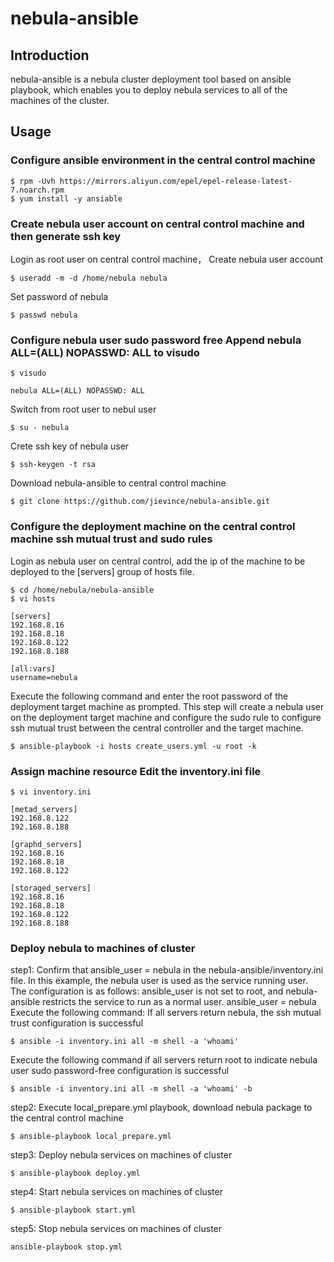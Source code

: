 # nebula-ansible

## Introduction

nebula-ansible is a nebula cluster deployment tool based on ansible playbook, which enables you to deploy nebula services to all of the machines of the cluster.

## Usage

### Configure ansible environment in the central control machine

```shell
$ rpm -Uvh https://mirrors.aliyun.com/epel/epel-release-latest-7.noarch.rpm
$ yum install -y ansiable
```

### Create nebula user account on central control machine and then generate ssh key
Login as root user on central control machine， Create nebula user account

```shell
$ useradd -m -d /home/nebula nebula
```

Set password of nebula

```shell
$ passwd nebula
```

### Configure nebula user sudo password free Append nebula ALL=(ALL) NOPASSWD: ALL to visudo

```shell
$ visudo
```

```shell
nebula ALL=(ALL) NOPASSWD: ALL
```

Switch from root user to nebul user

```shell
$ su - nebula
```

Crete ssh key of nebula user

```shell
$ ssh-keygen -t rsa
```

Download nebula-ansible to central control machine

```shell
$ git clone https://github.com/jievince/nebula-ansible.git
```

### Configure the deployment machine on the central control machine ssh mutual trust and sudo rules
Login as nebula user on central control, add the ip of the machine to be deployed to the [servers] group of hosts file.

```shell
$ cd /home/nebula/nebula-ansible
$ vi hosts
```
```shell
[servers]
192.168.8.16
192.168.8.18
192.168.8.122
192.168.8.188

[all:vars]
username=nebula
```

Execute the following command and enter the root password of the deployment target machine as prompted. This step will create a nebula user on the deployment target machine and configure the sudo rule to configure ssh mutual trust between the central controller and the target machine.

```shell
$ ansible-playbook -i hosts create_users.yml -u root -k
```

### Assign machine resource Edit the inventory.ini file

```shell
$ vi inventory.ini
```

```shell
[metad_servers]
192.168.8.122
192.168.8.188

[graphd_servers]
192.168.8.16
192.168.8.18
192.168.8.122

[storaged_servers]
192.168.8.16
192.168.8.18
192.168.8.122
192.168.8.188
```

### Deploy nebula to machines of cluster
step1: Confirm that ansible_user = nebula in the nebula-ansible/inventory.ini file. In this example, the nebula user is used as the service running user. The configuration is as follows: ansible_user is not set to root, and nebula-ansible restricts the service to run as a normal user.
ansible_user = nebula
Execute the following command: If all servers return nebula, the ssh mutual trust configuration is successful

```shell
$ ansible -i inventory.ini all -m shell -a 'whoami'
```

Execute the following command if all servers return root to indicate nebula user sudo password-free configuration is successful

```shell
$ ansible -i inventory.ini all -m shell -a 'whoami' -b
```

step2: Execute local_prepare.yml playbook, download nebula package to the central control machine

```shell
$ ansible-playbook local_prepare.yml
```

step3: Deploy nebula services on machines of cluster

```shell
$ ansible-playbook deploy.yml
```

step4: Start nebula services on machines of cluster

```shell
$ ansible-playbook start.yml
```

step5: Stop nebula services on machines of cluster

```shell
ansible-playbook stop.yml
```
